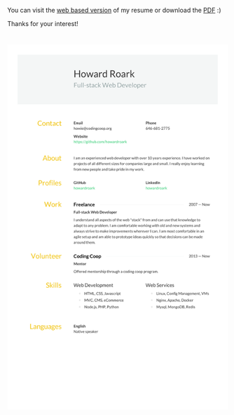You can visit the [web based version](http://registry.jsonresume.org/howardroark) of my resume or download the [PDF](https://github.com/howardroark/resume/raw/develop/resume.pdf) :)

Thanks for your interest!

# ![Resume](https://raw.githubusercontent.com/howardroark/resume/master/resume.png)
